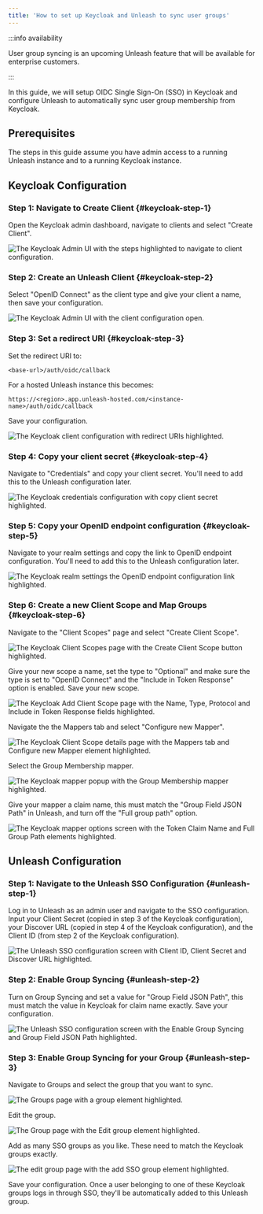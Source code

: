 ```yaml
---
title: 'How to set up Keycloak and Unleash to sync user groups'
---
```


:::info availability

User group syncing is an upcoming Unleash feature that will be available for enterprise customers.

:::

In this guide, we will setup OIDC Single Sign-On (SSO) in Keycloak and configure Unleash to automatically sync user group membership from Keycloak.

## Prerequisites
The steps in this guide assume you have admin access to a running Unleash instance and to a running Keycloak instance.

## Keycloak Configuration

### Step 1: Navigate to Create Client {#keycloak-step-1}

Open the Keycloak admin dashboard, navigate to clients and select "Create Client".

![The Keycloak Admin UI with the steps highlighted to navigate to client configuration.](/img/setup-keycloak-sync-1.png)


### Step 2: Create an Unleash Client {#keycloak-step-2}

Select "OpenID Connect" as the client type and give your client a name, then save your configuration.

![The Keycloak Admin UI with the client configuration open.](/img/setup-keycloak-sync-2.png)

### Step 3: Set a redirect URI {#keycloak-step-3}

Set the redirect URI to:

`<base-url>/auth/oidc/callback`

For a hosted Unleash instance this becomes:

`https://<region>.app.unleash-hosted.com/<instance-name>/auth/oidc/callback`

Save your configuration.

![The Keycloak client configuration with redirect URIs highlighted.](/img/setup-keycloak-sync-3.png)

### Step 4: Copy your client secret {#keycloak-step-4}

Navigate to "Credentials" and copy your client secret. You'll need to add this to the Unleash configuration later.

![The Keycloak credentials configuration with copy client secret highlighted.](/img/setup-keycloak-sync-4.png)

### Step 5: Copy your OpenID endpoint configuration {#keycloak-step-5}

Navigate to your realm settings and copy the link to OpenID endpoint configuration. You'll need to add this to the Unleash configuration later.

![The Keycloak realm settings the OpenID endpoint configuration link highlighted.](/img/setup-keycloak-sync-5.png)

### Step 6: Create a new Client Scope and Map Groups {#keycloak-step-6}

Navigate to the "Client Scopes" page and select "Create Client Scope".

![The Keycloak Client Scopes page with the Create Client Scope button highlighted.](/img/setup-keycloak-sync-6.png)

Give your new scope a name, set the type to "Optional" and make sure the type is set to "OpenID Connect" and the "Include in Token Response" option is enabled. Save your new scope.

![The Keycloak Add Client Scope page with the Name, Type, Protocol and Include in Token Response fields highlighted.](/img/setup-keycloak-sync-7.png)

Navigate the the Mappers tab and select "Configure new Mapper".

![The Keycloak Client Scope details page with the Mappers tab and Configure new Mapper element highlighted.](/img/setup-keycloak-sync-8.png)

Select the Group Membership mapper.

![The Keycloak mapper popup with the Group Membership mapper highlighted.](/img/setup-keycloak-sync-9.png)

Give your mapper a claim name, this must match the "Group Field JSON Path" in Unleash, and turn off the "Full group path" option.

![The Keycloak mapper options screen with the Token Claim Name and Full Group Path elements highlighted.](/img/setup-keycloak-sync-10.png)


## Unleash Configuration

### Step 1: Navigate to the Unleash SSO Configuration {#unleash-step-1}

Log in to Unleash as an admin user and navigate to the SSO configuration. Input your Client Secret (copied in step 3 of the Keycloak configuration), your Discover URL (copied in step 4  of the Keycloak configuration), and the Client ID (from step 2 of the Keycloak configuration).

![The Unleash SSO configuration screen with Client ID, Client Secret and Discover URL highlighted.](/img/setup-keycloak-sync-11.png)

### Step 2: Enable Group Syncing {#unleash-step-2}

Turn on Group Syncing and set a value for "Group Field JSON Path", this must match the value in Keycloak for claim name exactly. Save your configuration.

![The Unleash SSO configuration screen with the Enable Group Syncing and Group Field JSON Path highlighted.](/img/setup-keycloak-sync-12.png)

### Step 3: Enable Group Syncing for your Group {#unleash-step-3}

Navigate to Groups and select the group that you want to sync.

![The Groups page with a group element highlighted.](/img/setup-keycloak-sync-13.png)

Edit the group.

![The Group page with the Edit group element highlighted.](/img/setup-keycloak-sync-14.png)

Add as many SSO groups as you like. These need to match the Keycloak groups exactly.

![The edit group page with the add SSO group element highlighted.](/img/setup-keycloak-sync-15.png)

Save your configuration. Once a user belonging to one of these Keycloak groups logs in through SSO, they'll be automatically added to this Unleash group.
